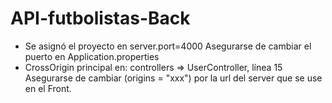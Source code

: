 # API-futbolistas-Back
- Se asignó el proyecto en server.port=4000
  Asegurarse de cambiar el puerto en Application.properties
- CrossOrigin principal en: controllers => UserController, línea 15
  Asegurarse de cambiar (origins = "xxx") por la url del server que se use en el Front.

